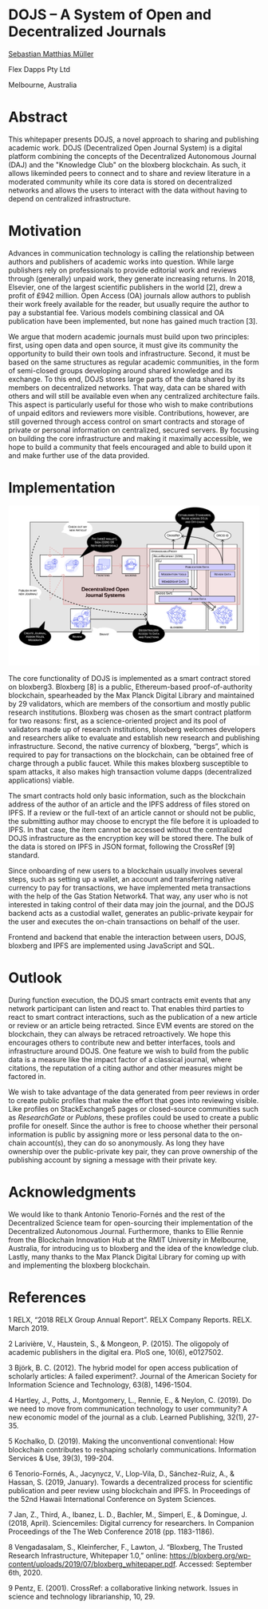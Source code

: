 # DOJS – A System of Open and Decentralized Journals

[Sebastian Matthias Müller](mailto:sebastian@flexdapps.com)

Flex Dapps Pty Ltd

Melbourne, Australia

# Abstract

This whitepaper presents DOJS, a novel approach to sharing and publishing academic work. DOJS (Decentralized Open Journal System) is a digital platform combining the concepts of the Decentralized Autonomous Journal (DAJ) and the "Knowledge Club" on the bloxberg blockchain. As such, it allows likeminded peers to connect and to share and review literature in a moderated community while its core data is stored on decentralized networks and allows the users to interact with the data without having to depend on centralized infrastructure.

# Motivation

Advances in communication technology is calling the relationship between authors and publishers of academic works into question. While large publishers rely on professionals to provide editorial work and reviews through (generally) unpaid work, they generate increasing returns. In 2018, Elsevier, one of the largest scientific publishers in the world [2], drew a profit of ₤942 million. Open Access (OA) journals allow authors to publish their work freely available for the reader, but usually require the author to pay a substantial fee. Various models combining classical and OA publication have been implemented, but none has gained much traction [3].

We argue that modern academic journals must build upon two principles: first, using open data and open source, it must give its community the opportunity to build their own tools and infrastructure. Second, it must be based on the same structures as regular academic communities, in the form of semi-closed groups developing around shared knowledge and its exchange. To this end, DOJS stores large parts of the data shared by its members on decentralized networks. That way, data can be shared with others and will still be available even when any centralized architecture fails. This aspect is particularly useful for those who wish to make contributions of unpaid editors and reviewers more visible. Contributions, however, are still governed through access control on smart contracts and storage of private or personal information on centralized, secured servers. By focusing on building the core infrastructure and making it maximally accessible, we hope to build a community that feels encouraged and able to build upon it and make further use of the data provided.

# Implementation

![](overview.png)

The core functionality of DOJS is implemented as a smart contract stored on bloxberg3. Bloxberg [8] is a public, Ethereum-based proof-of-authority blockchain, spearheaded by the Max Planck Digital Library and maintained by 29 validators, which are members of the consortium and mostly public research institutions. Bloxberg was chosen as the smart contract platform for two reasons: first, as a science-oriented project and its pool of validators made up of research institutions, bloxberg welcomes developers and researchers alike to evaluate and establish new research and publishing infrastructure. Second, the native currency of bloxberg, “bergs”, which is required to pay for transactions on the blockchain, can be obtained free of charge through a public faucet. While this makes bloxberg susceptible to spam attacks, it also makes high transaction volume dapps (decentralized applications) viable.

The smart contracts hold only basic information, such as the blockchain address of the author of an article and the IPFS address of files stored on IPFS. If a review or the full-text of an article cannot or should not be public, the submitting author may choose to encrypt the file before it is uploaded to IPFS. In that case, the item cannot be accessed without the centralized DOJS infrastructure as the encryption key will be stored there. The bulk of the data is stored on IPFS in JSON format, following the CrossRef [9] standard.

Since onboarding of new users to a blockchain usually involves several steps, such as setting up a wallet, an account and transferring native currency to pay for transactions, we have implemented meta transactions with the help of the Gas Station Network4. That way, any user who is not interested in taking control of their data may join the journal, and the DOJS backend acts as a custodial wallet, generates an public-private keypair for the user and executes the on-chain transactions on behalf of the user.

Frontend and backend that enable the interaction between users, DOJS, bloxberg and IPFS are implemented using JavaScript and SQL.

# Outlook

During function execution, the DOJS smart contracts emit events that any network participant can listen and react to. That enables third parties to react to smart contract interactions, such as the publication of a new article or review or an article being retracted. Since EVM events are stored on the blockchain, they can always be retraced retroactively. We hope this encourages others to contribute new and better interfaces, tools and infrastructure around DOJS. One feature we wish to build from the public data is a measure like the impact factor of a classical journal, where citations, the reputation of a citing author and other measures might be factored in.

We wish to take advantage of the data generated from peer reviews in order to create public profiles that make the effort that goes into reviewing visible. Like profiles on StackExchange5 pages or closed-source communities such as _ResearchGate_ or _Publons_, these profiles could be used to create a public profile for oneself. Since the author is free to choose whether their personal information is public by assigning more or less personal data to the on-chain account(s), they can do so anonymously. As long they have ownership over the public-private key pair, they can prove ownership of the publishing account by signing a message with their private key.

# Acknowledgments

We would like to thank Antonio Tenorio-Fornés and the rest of the Decentralized Science team for open-sourcing their implementation of the Decentralized Autonomous Journal. Furthermore, thanks to Ellie Rennie from the Blockchain Innovation Hub at the RMIT University in Melbourne, Australia, for introducing us to bloxberg and the idea of the knowledge club. Lastly, many thanks to the Max Planck Digital Library for coming up with and implementing the bloxberg blockchain.

# References

1 RELX, “2018 RELX Group Annual Report”. RELX Company Reports. RELX. March 2019.

2 Larivière, V., Haustein, S., & Mongeon, P. (2015). The oligopoly of academic publishers in the digital era. PloS one, 10(6), e0127502.

3 Björk, B. C. (2012). The hybrid model for open access publication of scholarly articles: A failed experiment?. Journal of the American Society for Information Science and Technology, 63(8), 1496-1504.

4 Hartley, J., Potts, J., Montgomery, L., Rennie, E., & Neylon, C. (2019). Do we need to move from communication technology to user community? A new economic model of the journal as a club. Learned Publishing, 32(1), 27-35.

5 Kochalko, D. (2019). Making the unconventional conventional: How blockchain contributes to reshaping scholarly communications. Information Services & Use, 39(3), 199-204.

6 Tenorio-Fornés, A., Jacynycz, V., Llop-Vila, D., Sánchez-Ruiz, A., & Hassan, S. (2019, January). Towards a decentralized process for scientific publication and peer review using blockchain and IPFS. In Proceedings of the 52nd Hawaii International Conference on System Sciences.

7 Jan, Z., Third, A., Ibanez, L. D., Bachler, M., Simperl, E., & Domingue, J. (2018, April). Sciencemiles: Digital currency for researchers. In Companion Proceedings of the The Web Conference 2018 (pp. 1183-1186).

8 Vengadasalam, S., Kleinfercher, F., Lawton, J. “Bloxberg, The Trusted Research Infrastructure, Whitepaper 1.0,” online: https://bloxberg.org/wp-content/uploads/2019/07/bloxberg_whitepaper.pdf. Accessed: September 6th, 2020.

9 Pentz, E. (2001). CrossRef: a collaborative linking network. Issues in science and technology librarianship, 10, 29.
